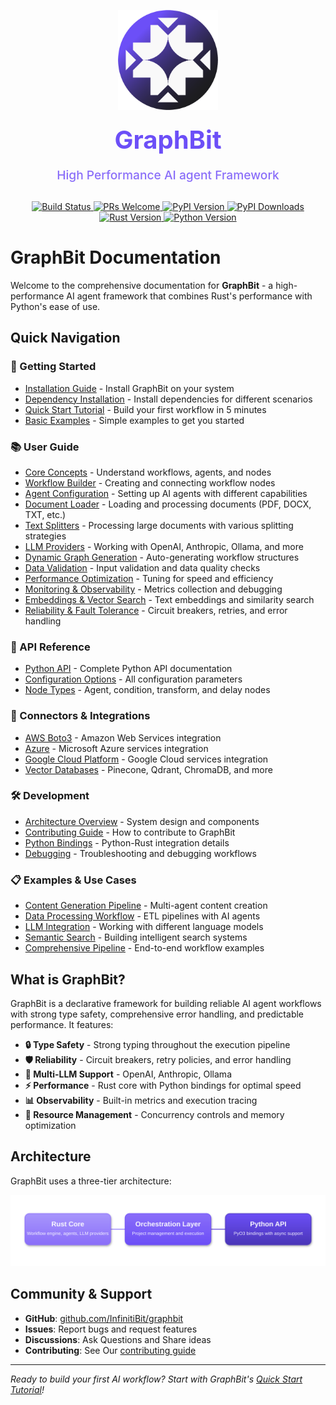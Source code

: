 <div align="center">


<p align="center">
    <img src="assets/logo(circle).png" width="160px" alt="Logo" />
</p>

<h1 align="center" style="margin: 20px 0; color: #6C4FF7; font-size: 2.5rem; font-weight: 700;">GraphBit</h1>

<p align="center" style="margin: 10px 0 30px 0; color: #8A6EF9; font-size: 1.2rem; font-weight: 500;">High Performance AI agent Framework</p>

<a href="https://github.com/InfinitiBit/graphbit/actions/workflows/python-integration-tests.yml">
  <img src="https://img.shields.io/github/actions/workflow/status/InfinitiBit/graphbit/python-integration-tests.yml?branch=main" alt="Build Status">
</a>
<a href="https://github.com/InfinitiBit/graphbit/blob/main/CONTRIBUTING.md">
  <img src="https://img.shields.io/badge/PRs-welcome-brightgreen.svg" alt="PRs Welcome">
</a>
<a href="https://pypi.org/project/graphbit/">
  <img src="https://img.shields.io/badge/PyPI%20Version-blue.svg" alt="PyPI Version">
</a>
<a href="https://pypi.org/project/graphbit/">
  <img src="https://img.shields.io/pypi/dm/graphbit" alt="PyPI Downloads">
</a>
<a href="https://www.rust-lang.org">
  <img src="https://img.shields.io/badge/rust-1.70+-blue.svg" alt="Rust Version">
</a>
<a href="https://pypi.org/project/graphbit/">
  <img src="https://img.shields.io/pypi/pyversions/graphbit" alt="Python Version">
</a>

</div>


# GraphBit Documentation

Welcome to the comprehensive documentation for **GraphBit** - a high-performance AI agent framework that combines Rust's performance with Python's ease of use.

## Quick Navigation

### 🚀 Getting Started
- [Installation Guide](getting-started/installation.md) - Install GraphBit on your system
- [Dependency Installation](getting-started/dependency-installation.md) - Install dependencies for different scenarios
- [Quick Start Tutorial](getting-started/quickstart.md) - Build your first workflow in 5 minutes
- [Basic Examples](getting-started/examples.md) - Simple examples to get you started

### 📚 User Guide
- [Core Concepts](user-guide/concepts.md) - Understand workflows, agents, and nodes
- [Workflow Builder](user-guide/workflow-builder.md) - Creating and connecting workflow nodes
- [Agent Configuration](user-guide/agents.md) - Setting up AI agents with different capabilities
- [Document Loader](user-guide/document-loader.md) - Loading and processing documents (PDF, DOCX, TXT, etc.)
- [Text Splitters](user-guide/text-splitters.md) - Processing large documents with various splitting strategies
- [LLM Providers](user-guide/llm-providers.md) - Working with OpenAI, Anthropic, Ollama, and more
- [Dynamic Graph Generation](user-guide/dynamics-graph.md) - Auto-generating workflow structures
- [Data Validation](user-guide/validation.md) - Input validation and data quality checks
- [Performance Optimization](user-guide/performance.md) - Tuning for speed and efficiency
- [Monitoring & Observability](user-guide/monitoring.md) - Metrics collection and debugging
- [Embeddings & Vector Search](user-guide/embeddings.md) - Text embeddings and similarity search
- [Reliability & Fault Tolerance](user-guide/reliability.md) - Circuit breakers, retries, and error handling

### 🔧 API Reference
- [Python API](api-reference/python-api.md) - Complete Python API documentation
- [Configuration Options](api-reference/configuration.md) - All configuration parameters
- [Node Types](api-reference/node-types.md) - Agent, condition, transform, and delay nodes

### 🔗 Connectors & Integrations
- [AWS Boto3](connector/aws_boto3.md) - Amazon Web Services integration
- [Azure](connector/azure.md) - Microsoft Azure services integration
- [Google Cloud Platform](connector/google_cloud_platform.md) - Google Cloud services integration
- [Vector Databases](connector/pinecone_integration.md) - Pinecone, Qdrant, ChromaDB, and more

### 🛠️ Development
- [Architecture Overview](development/architecture.md) - System design and components
- [Contributing Guide](development/contributing.md) - How to contribute to GraphBit
- [Python Bindings](development/python-bindings.md) - Python-Rust integration details
- [Debugging](development/debugging.md) - Troubleshooting and debugging workflows

### 📋 Examples & Use Cases
- [Content Generation Pipeline](examples/content-generation.md) - Multi-agent content creation
- [Data Processing Workflow](examples/data-processing.md) - ETL pipelines with AI agents
- [LLM Integration](examples/llm-integration.md) - Working with different language models
- [Semantic Search](examples/semantic-search.md) - Building intelligent search systems
- [Comprehensive Pipeline](examples/comprehensive-pipeline.md) - End-to-end workflow examples

## What is GraphBit?

GraphBit is a declarative framework for building reliable AI agent workflows with strong type safety, comprehensive error handling, and predictable performance. It features:

- **🔒 Type Safety** - Strong typing throughout the execution pipeline
- **🛡️ Reliability** - Circuit breakers, retry policies, and error handling  
- **🤖 Multi-LLM Support** - OpenAI, Anthropic, Ollama
- **⚡ Performance** - Rust core with Python bindings for optimal speed
- **📊 Observability** - Built-in metrics and execution tracing
- **🔧 Resource Management** - Concurrency controls and memory optimization

## Architecture

GraphBit uses a three-tier architecture:

![GraphBit Three-Tier Architecture](assets/three-tier-architecture.svg)

## Community & Support

- **GitHub**: [github.com/InfinitiBit/graphbit](https://github.com/InfinitiBit/graphbit)
- **Issues**: Report bugs and request features
- **Discussions**: Ask Questions and Share ideas
- **Contributing**: See Our [contributing guide](development/contributing.md)


---

*Ready to build your first AI workflow? Start with GraphBit's [Quick Start Tutorial](getting-started/quickstart.md)!* 
